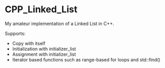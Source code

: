 # CPP_Linked_List
My amateur implementation of a Linked List in C++.

Supports:
 - Copy with itself
 - Initialization with initializer_list
 - Assignment with initializer_list
 - Iterator based functions such as range-based for loops and std::find()
